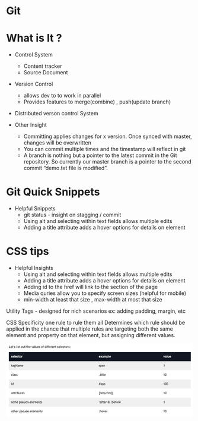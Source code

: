 # Git



# What is It ? 

* Control System 
  + Content tracker 
  + Source Document 
* Version Control
    + allows dev to to work in parallel
    + Provides features to merge(combine) , push(update branch) 
* Distributed verson control System
   
* Other Insight
  + Committing applies changes for x version. Once synced with master, changes will be overwritten 
  + You can commit multiple times and the timestamp will reflect in git
  + A branch is nothing but a pointer to the latest commit in the Git repository. So currently our master branch is a pointer to the second commit “demo.txt file is modified”.



# Git Quick Snippets

* Helpful Snippets
   + git status - insight on stagging / commit
   + Using alt and selecting within text fields allows multiple edits
   + Adding a title attribute adds a hover options for details on element


# CSS tips 

* Helpful Insights 
  + Using alt and selecting within text fields allows multiple edits
  + Adding a title attribute adds a hover options for details on element
  + Adding id to the href will link to the section of the page
  + Media quries allow you to specify screen sizes (helpful for mobile)
  + min-width at least that size , max-width at most that size 

Utility Tags - designed for nich scenarios
ex: adding padding, margin, etc

CSS Specificity
one rule to rule them all
Determines which rule should be applied in the chance that multiple rules are targeting both the same element and property on that element, but assigning different values.

![Alt text](../assets/img/specificity.png "Specificity")
